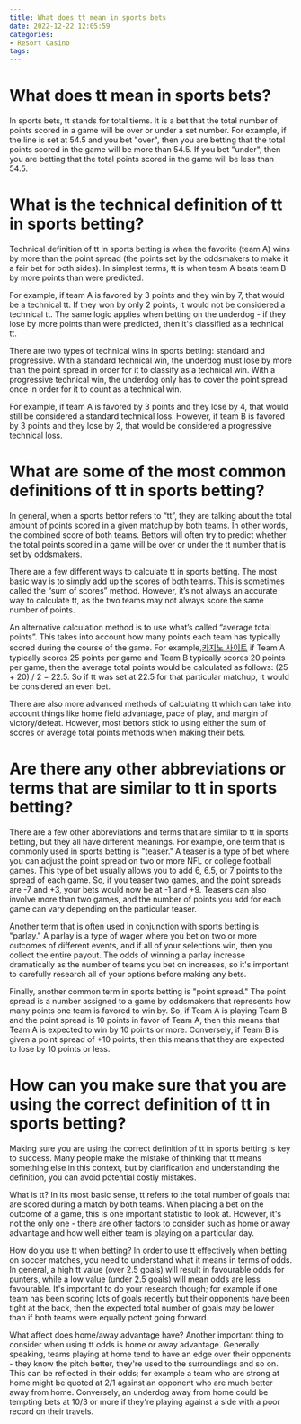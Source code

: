 ```yaml
---
title: What does tt mean in sports bets
date: 2022-12-22 12:05:59
categories:
- Resort Casino
tags:
---
```



#  What does tt mean in sports bets?

In sports bets, tt stands for total tiems. It is a bet that the total number of points scored in a game will be over or under a set number. For example, if the line is set at 54.5 and you bet "over", then you are betting that the total points scored in the game will be more than 54.5. If you bet "under", then you are betting that the total points scored in the game will be less than 54.5.

#  What is the technical definition of tt in sports betting?

Technical definition of tt in sports betting is when the favorite (team A) wins by more than the point spread (the points set by the oddsmakers to make it a fair bet for both sides). In simplest terms, tt is when team A beats team B by more points than were predicted.

For example, if team A is favored by 3 points and they win by 7, that would be a technical tt. If they won by only 2 points, it would not be considered a technical tt. The same logic applies when betting on the underdog - if they lose by more points than were predicted, then it's classified as a technical tt.

There are two types of technical wins in sports betting: standard and progressive. With a standard technical win, the underdog must lose by more than the point spread in order for it to classify as a technical win. With a progressive technical win, the underdog only has to cover the point spread once in order for it to count as a technical win.

For example, if team A is favored by 3 points and they lose by 4, that would still be considered a standard technical loss. However, if team B is favored by 3 points and they lose by 2, that would be considered a progressive technical loss.

#  What are some of the most common definitions of tt in sports betting?

In general, when a sports bettor refers to “tt”, they are talking about the total amount of points scored in a given matchup by both teams. In other words, the combined score of both teams. Bettors will often try to predict whether the total points scored in a game will be over or under the tt number that is set by oddsmakers.

There are a few different ways to calculate tt in sports betting. The most basic way is to simply add up the scores of both teams. This is sometimes called the “sum of scores” method. However, it’s not always an accurate way to calculate tt, as the two teams may not always score the same number of points.

An alternative calculation method is to use what’s called “average total points”. This takes into account how many points each team has typically scored during the course of the game. For example,[카지노 사이트](https://choegocasino.com/) if Team A typically scores 25 points per game and Team B typically scores 20 points per game, then the average total points would be calculated as follows: (25 + 20) / 2 = 22.5. So if tt was set at 22.5 for that particular matchup, it would be considered an even bet.

There are also more advanced methods of calculating tt which can take into account things like home field advantage, pace of play, and margin of victory/defeat. However, most bettors stick to using either the sum of scores or average total points methods when making their bets.

#  Are there any other abbreviations or terms that are similar to tt in sports betting?

There are a few other abbreviations and terms that are similar to tt in sports betting, but they all have different meanings. For example, one term that is commonly used in sports betting is "teaser." A teaser is a type of bet where you can adjust the point spread on two or more NFL or college football games. This type of bet usually allows you to add 6, 6.5, or 7 points to the spread of each game. So, if you teaser two games, and the point spreads are -7 and +3, your bets would now be at -1 and +9. Teasers can also involve more than two games, and the number of points you add for each game can vary depending on the particular teaser.

Another term that is often used in conjunction with sports betting is "parlay." A parlay is a type of wager where you bet on two or more outcomes of different events, and if all of your selections win, then you collect the entire payout. The odds of winning a parlay increase dramatically as the number of teams you bet on increases, so it's important to carefully research all of your options before making any bets.

Finally, another common term in sports betting is "point spread." The point spread is a number assigned to a game by oddsmakers that represents how many points one team is favored to win by. So, if Team A is playing Team B and the point spread is 10 points in favor of Team A, then this means that Team A is expected to win by 10 points or more. Conversely, if Team B is given a point spread of +10 points, then this means that they are expected to lose by 10 points or less.

#  How can you make sure that you are using the correct definition of tt in sports betting?

Making sure you are using the correct definition of tt in sports betting is key to success. Many people make the mistake of thinking that tt means something else in this context, but by clarification and understanding the definition, you can avoid potential costly mistakes.

What is tt? In its most basic sense, tt refers to the total number of goals that are scored during a match by both teams. When placing a bet on the outcome of a game, this is one important statistic to look at. However, it's not the only one - there are other factors to consider such as home or away advantage and how well either team is playing on a particular day.

How do you use tt when betting? In order to use tt effectively when betting on soccer matches, you need to understand what it means in terms of odds. In general, a high tt value (over 2.5 goals) will result in favourable odds for punters, while a low value (under 2.5 goals) will mean odds are less favourable. It's important to do your research though; for example if one team has been scoring lots of goals recently but their opponents have been tight at the back, then the expected total number of goals may be lower than if both teams were equally potent going forward.

What affect does home/away advantage have? Another important thing to consider when using tt odds is home or away advantage. Generally speaking, teams playing at home tend to have an edge over their opponents - they know the pitch better, they're used to the surroundings and so on. This can be reflected in their odds; for example a team who are strong at home might be quoted at 2/1 against an opponent who are much better away from home. Conversely, an underdog away from home could be tempting bets at 10/3 or more if they're playing against a side with a poor record on their travels.